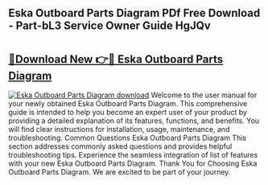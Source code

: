 ## Eska Outboard Parts Diagram PDf Free Download - Part-bL3 Service Owner Guide HgJQv

# <h2><a href="http://dfmi6u.blite.top/?on=Eska+Outboard+Parts+Diagram">🔗Download New 👉🔴 Eska Outboard Parts Diagram</a></h2>

[![Eska Outboard Parts Diagram download](https://i.imgur.com/lujVjoI.png)](http://dfmi6u.blite.top/?on=Eska+Outboard+Parts+Diagram)
Welcome to the user manual for your newly obtained Eska Outboard Parts Diagram. This comprehensive guide is intended to help you become an expert user of your product by providing a detailed explanation of its features, functions, and benefits. You will find clear instructions for installation, usage, maintenance, and troubleshooting. Common Questions Eska Outboard Parts Diagram This section addresses commonly asked questions and provides helpful troubleshooting tips. Experience the seamless integration of list of features with your new Eska Outboard Parts Diagram. Thank You for Choosing Eska Outboard Parts Diagram. We are excited to be part of your journey.
